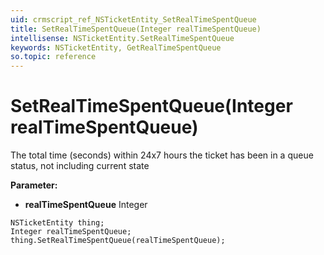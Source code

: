 ```yaml
---
uid: crmscript_ref_NSTicketEntity_SetRealTimeSpentQueue
title: SetRealTimeSpentQueue(Integer realTimeSpentQueue)
intellisense: NSTicketEntity.SetRealTimeSpentQueue
keywords: NSTicketEntity, GetRealTimeSpentQueue
so.topic: reference
---
```


# SetRealTimeSpentQueue(Integer realTimeSpentQueue)

The total time (seconds) within 24x7 hours the ticket has been in a queue status, not including current state

**Parameter:** 
* **realTimeSpentQueue** Integer

```crmscript
NSTicketEntity thing;
Integer realTimeSpentQueue;
thing.SetRealTimeSpentQueue(realTimeSpentQueue);
```

